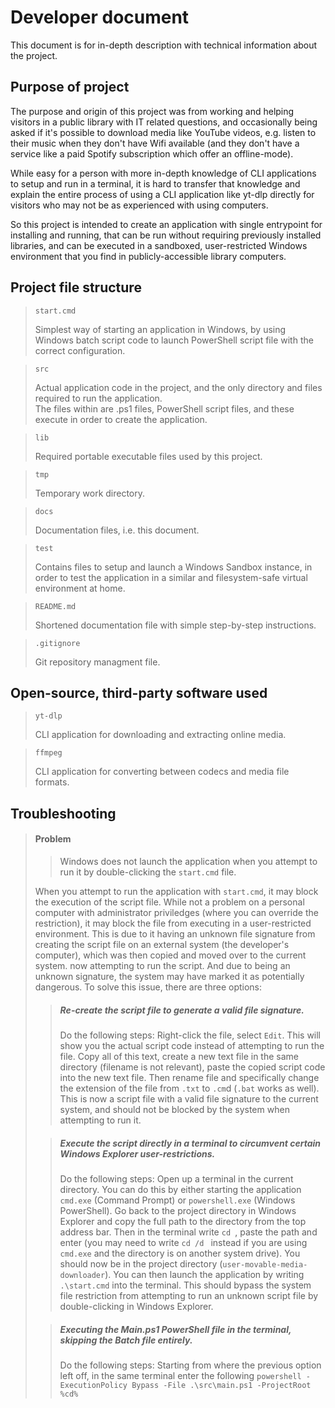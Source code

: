 # Developer document

This document is for in-depth description with technical information about the project.

## Purpose of project

The purpose and origin of this project was from working and helping visitors in a public library with IT related questions, and occasionally being asked if it's possible to download media like YouTube videos, e.g. listen to their music when they don't have Wifi available (and they don't have a service like a paid Spotify subscription which offer an offline-mode).

While easy for a person with more in-depth knowledge of CLI applications to setup and run in a terminal, it is hard to transfer that knowledge and explain the entire process of using a CLI application like yt-dlp directly for visitors who may not be as experienced with using computers.

So this project is intended to create an application with single entrypoint for installing and running, that can be run without requiring previously installed libraries, and can be executed in a sandboxed, user-restricted Windows environment that you find in publicly-accessible library computers.

## Project file structure

> ``start.cmd``
>
> Simplest way of starting an application in Windows, by using Windows batch script code to launch PowerShell script file with the correct configuration.

> ``src``
>
> Actual application code in the project, and the only directory and files required to run the application.\
> The files within are .ps1 files, PowerShell script files, and these execute in order to create the application.

> ``lib``
>
> Required portable executable files used by this project.

> ``tmp``
>
> Temporary work directory.

> ``docs``
>
> Documentation files, i.e. this document.

> ``test``
>
> Contains files to setup and launch a Windows Sandbox instance, in order to test the application in a similar and filesystem-safe virtual environment at home.

> ``README.md``
>
> Shortened documentation file with simple step-by-step instructions.

> ``.gitignore``
>
> Git repository managment file.

## Open-source, third-party software used

> ``yt-dlp``
>
> CLI application for downloading and extracting online media.

> ``ffmpeg``
>
> CLI application for converting between codecs and media file formats.

## Troubleshooting

> #### Problem
>> Windows does not launch the application when you attempt to run it by double-clicking the ``start.cmd`` file.
>
> When you attempt to run the application with ``start.cmd``, it may block the execution of the script file.
> While not a problem on a personal computer with administrator priviledges (where you can override the restriction), it may block the file from executing in a user-restricted environment.
> This is due to it having an unknown file signature from creating the script file on an external system (the developer's computer), which was then copied and moved over to the current system. now attempting to run the script. And due to being an unknown signature, the system may have marked it as potentially dangerous. To solve this issue, there are three options:
>
>> ##### Re-create the script file to generate a valid file signature.
>> Do the following steps:
>> Right-click the file, select ``Edit``. This will show you the actual script code instead of attempting to run the file. Copy all of this text, create a new text file in the same directory (filename is not relevant), paste the copied script code into the new text file. Then rename file and specifically change the extension of the file from ``.txt`` to ``.cm``d (``.bat`` works as well).
>> This is now a script file with a valid file signature to the current system, and should not be blocked by the system when attempting to run it.
>
>> ##### Execute the script directly in a terminal to circumvent certain Windows Explorer user-restrictions.
>> Do the following steps:
>> Open up a terminal in the current directory. You can do this by either starting the application ``cmd.exe`` (Command Prompt) or ``powershell.exe`` (Windows PowerShell).
>> Go back to the project directory in Windows Explorer and copy the full path to the directory from the top address bar. Then in the terminal write ``cd ``, paste the path and enter (you may need to write ``cd /d `` instead if you are using ``cmd.exe`` and the directory is on another system drive). You should now be in the project directory (``user-movable-media-downloader``). You can then launch the application by writing ``.\start.cmd`` into the terminal. This should bypass the system file restriction from attempting to run an unknown script file by double-clicking in Windows Explorer.
>
>> ##### Executing the Main.ps1 PowerShell file in the terminal, skipping the Batch file entirely.
>> Do the following steps:
>> Starting from where the previous option left off, in the same terminal enter the following ``powershell -ExecutionPolicy Bypass -File .\src\main.ps1 -ProjectRoot %cd%``